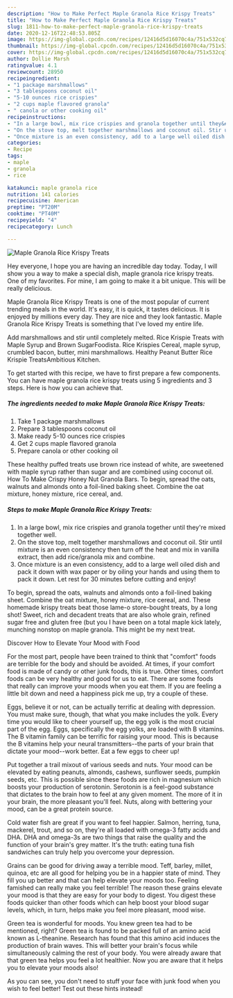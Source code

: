 ```yaml
---
description: "How to Make Perfect Maple Granola Rice Krispy Treats"
title: "How to Make Perfect Maple Granola Rice Krispy Treats"
slug: 1811-how-to-make-perfect-maple-granola-rice-krispy-treats
date: 2020-12-16T22:48:53.805Z
image: https://img-global.cpcdn.com/recipes/12416d5d16070c4a/751x532cq70/maple-granola-rice-krispy-treats-recipe-main-photo.jpg
thumbnail: https://img-global.cpcdn.com/recipes/12416d5d16070c4a/751x532cq70/maple-granola-rice-krispy-treats-recipe-main-photo.jpg
cover: https://img-global.cpcdn.com/recipes/12416d5d16070c4a/751x532cq70/maple-granola-rice-krispy-treats-recipe-main-photo.jpg
author: Dollie Marsh
ratingvalue: 4.1
reviewcount: 28950
recipeingredient:
- "1 package marshmallows"
- "3 tablespoons coconut oil"
- "5-10 ounces rice crispies"
- "2 cups maple flavored granola"
- " canola or other cooking oil"
recipeinstructions:
- "In a large bowl, mix rice crispies and granola together until they&#39;re mixed together well."
- "On the stove top, melt together marshmallows and coconut oil. Stir until mixture is an even consistency then turn off the heat and mix in vanilla extract, then add rice/granola mix and combine."
- "Once mixture is an even consistency, add to a large well oiled dish and pack it down with wax paper or by oiling your hands and using them to pack it down. Let rest for 30 minutes before cutting and enjoy!"
categories:
- Recipe
tags:
- maple
- granola
- rice

katakunci: maple granola rice 
nutrition: 141 calories
recipecuisine: American
preptime: "PT20M"
cooktime: "PT40M"
recipeyield: "4"
recipecategory: Lunch

---
```



![Maple Granola Rice Krispy Treats](https://img-global.cpcdn.com/recipes/12416d5d16070c4a/751x532cq70/maple-granola-rice-krispy-treats-recipe-main-photo.jpg)

Hey everyone, I hope you are having an incredible day today. Today, I will show you a way to make a special dish, maple granola rice krispy treats. One of my favorites. For mine, I am going to make it a bit unique. This will be really delicious.

Maple Granola Rice Krispy Treats is one of the most popular of current trending meals in the world. It's easy, it is quick, it tastes delicious. It is enjoyed by millions every day. They are nice and they look fantastic. Maple Granola Rice Krispy Treats is something that I've loved my entire life.

Add marshmallows and stir until completely melted. Rice Krispie Treats with Maple Syrup and Brown SugarFoodista. Rice Krispies Cereal, maple syrup, crumbled bacon, butter, mini marshmallows. Healthy Peanut Butter Rice Krispie TreatsAmbitious Kitchen.


To get started with this recipe, we have to first prepare a few components. You can have maple granola rice krispy treats using 5 ingredients and 3 steps. Here is how you can achieve that.

<!--inarticleads1-->

##### The ingredients needed to make Maple Granola Rice Krispy Treats:

1. Take 1 package marshmallows
1. Prepare 3 tablespoons coconut oil
1. Make ready 5-10 ounces rice crispies
1. Get 2 cups maple flavored granola
1. Prepare  canola or other cooking oil


These healthy puffed treats use brown rice instead of white, are sweetened with maple syrup rather than sugar and are combined using coconut oil. How To Make Crispy Honey Nut Granola Bars. To begin, spread the oats, walnuts and almonds onto a foil-lined baking sheet. Combine the oat mixture, honey mixture, rice cereal, and. 

<!--inarticleads2-->

##### Steps to make Maple Granola Rice Krispy Treats:

1. In a large bowl, mix rice crispies and granola together until they&#39;re mixed together well.
1. On the stove top, melt together marshmallows and coconut oil. Stir until mixture is an even consistency then turn off the heat and mix in vanilla extract, then add rice/granola mix and combine.
1. Once mixture is an even consistency, add to a large well oiled dish and pack it down with wax paper or by oiling your hands and using them to pack it down. Let rest for 30 minutes before cutting and enjoy!


To begin, spread the oats, walnuts and almonds onto a foil-lined baking sheet. Combine the oat mixture, honey mixture, rice cereal, and. These homemade krispy treats beat those lame-o store-bought treats, by a long shot! Sweet, rich and decadent treats that are also whole grain, refined sugar free and gluten free (but you I have been on a total maple kick lately, munching nonstop on maple granola. This might be my next treat. 

Discover How to Elevate Your Mood with Food


For the most part, people have been trained to think that "comfort" foods are terrible for the body and should be avoided. At times, if your comfort food is made of candy or other junk foods, this is true. Other times, comfort foods can be very healthy and good for us to eat. There are some foods that really can improve your moods when you eat them. If you are feeling a little bit down and need a happiness pick me up, try a couple of these.

Eggs, believe it or not, can be actually terrific at dealing with depression. You must make sure, though, that what you make includes the yolk. Every time you would like to cheer yourself up, the egg yolk is the most crucial part of the egg. Eggs, specifically the egg yolks, are loaded with B vitamins. The B vitamin family can be terrific for raising your mood. This is because the B vitamins help your neural transmitters--the parts of your brain that dictate your mood--work better. Eat a few eggs to cheer up!

Put together a trail mixout of various seeds and nuts. Your mood can be elevated by eating peanuts, almonds, cashews, sunflower seeds, pumpkin seeds, etc. This is possible since these foods are rich in magnesium which boosts your production of serotonin. Serotonin is a feel-good substance that dictates to the brain how to feel at any given moment. The more of it in your brain, the more pleasant you'll feel. Nuts, along with bettering your mood, can be a great protein source.

Cold water fish are great if you want to feel happier. Salmon, herring, tuna, mackerel, trout, and so on, they're all loaded with omega-3 fatty acids and DHA. DHA and omega-3s are two things that raise the quality and the function of your brain's grey matter. It's the truth: eating tuna fish sandwiches can truly help you overcome your depression. 

Grains can be good for driving away a terrible mood. Teff, barley, millet, quinoa, etc are all good for helping you be in a happier state of mind. They fill you up better and that can help elevate your moods too. Feeling famished can really make you feel terrible! The reason these grains elevate your mood is that they are easy for your body to digest. You digest these foods quicker than other foods which can help boost your blood sugar levels, which, in turn, helps make you feel more pleasant, mood wise.

Green tea is wonderful for moods. You knew green tea had to be mentioned, right? Green tea is found to be packed full of an amino acid known as L-theanine. Research has found that this amino acid induces the production of brain waves. This will better your brain's focus while simultaneously calming the rest of your body. You were already aware that that green tea helps you feel a lot healthier. Now you are aware that it helps you to elevate your moods also!

As you can see, you don't need to stuff your face with junk food when you wish to feel better! Test out  these hints  instead!

